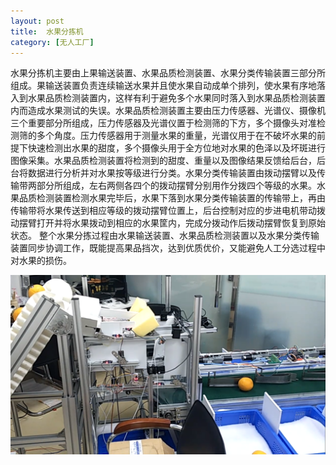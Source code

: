 ```yaml
---
layout: post
title:  水果分拣机
category: [无人工厂]
---
```

水果分拣机主要由上果输送装置、水果品质检测装置、水果分类传输装置三部分所组成。果输送装置负责连续输送水果并且使水果自动成单个排列，使水果有序地落入到水果品质检测装置内，这样有利于避免多个水果同时落入到水果品质检测装置内而造成水果测试的失误。水果品质检测装置主要由压力传感器、光谱仪、摄像机三个重要部分所组成，压力传感器及光谱仪置于检测筛的下方，多个摄像头对准检测筛的多个角度。压力传感器用于测量水果的重量，光谱仪用于在不破坏水果的前提下快速检测出水果的甜度，多个摄像头用于全方位地对水果的色泽以及坏斑进行图像采集。水果品质检测装置将检测到的甜度、重量以及图像结果反馈给后台，后台将数据进行分析并对水果按等级进行分类。水果分类传输装置由拨动摆臂以及传输带两部分所组成，左右两侧各四个的拨动摆臂分别用作分拨四个等级的水果。水果品质检测装置检测水果完毕后，水果下落到水果分类传输装置的传输带上，再由传输带将水果传送到相应等级的拨动摆臂位置上，后台控制对应的步进电机带动拨动摆臂打开并将水果拨动到相应的水果筐内，完成分拨动作后拨动摆臂恢复到原始状态。
整个水果分拣过程由水果输送装置、水果品质检测装置以及水果分类传输装置同步协调工作，既能提高果品挡次，达到优质优价，又能避免人工分选过程中对水果的损伤。


![sgfjj](img/sgj.png)

